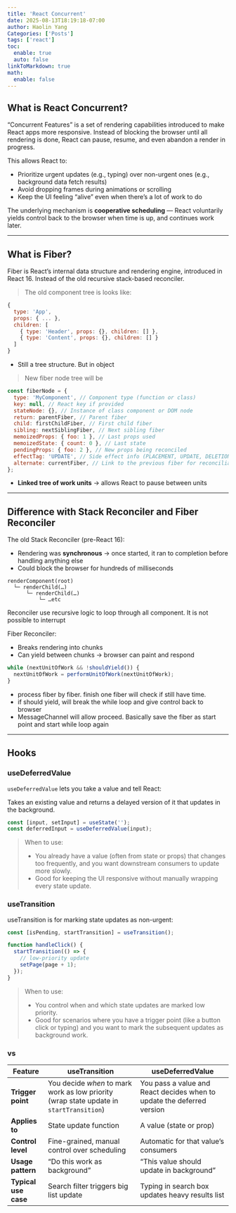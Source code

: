 ```yaml
---
title: 'React Concurrent'
date: 2025-08-13T18:19:18-07:00
author: Haolin Yang
Categories: ['Posts']
tags: ['react']
toc:
  enable: true
  auto: false
linkToMarkdown: true
math:
  enable: false
---
```


## What is React Concurrent?

“Concurrent Features” is a set of rendering capabilities introduced to make React apps more responsive. Instead of blocking the browser until all rendering is done, React can pause, resume, and even abandon a render in progress.

This allows React to:

- Prioritize urgent updates (e.g., typing) over non-urgent ones (e.g., background data fetch results)
- Avoid dropping frames during animations or scrolling
- Keep the UI feeling “alive” even when there’s a lot of work to do

The underlying mechanism is **cooperative scheduling** — React voluntarily yields control back to the browser when time is up, and continues work later.

---

## What is Fiber?

Fiber is React’s internal data structure and rendering engine, introduced in React 16. Instead of the old recursive stack-based reconciler.

> The old component tree is looks like:

```js
{
  type: 'App',
  props: { ... },
  children: [
    { type: 'Header', props: {}, children: [] },
    { type: 'Content', props: {}, children: [] }
  ]
}
```

- Still a tree structure. But in object

> New fiber node tree will be

```js
const fiberNode = {
  type: 'MyComponent', // Component type (function or class)
  key: null, // React key if provided
  stateNode: {}, // Instance of class component or DOM node
  return: parentFiber, // Parent fiber
  child: firstChildFiber, // First child fiber
  sibling: nextSiblingFiber, // Next sibling fiber
  memoizedProps: { foo: 1 }, // Last props used
  memoizedState: { count: 0 }, // Last state
  pendingProps: { foo: 2 }, // New props being reconciled
  effectTag: 'UPDATE', // Side effect info (PLACEMENT, UPDATE, DELETION)
  alternate: currentFiber, // Link to the previous fiber for reconciliation
};
```

- **Linked tree of work units** → allows React to pause between units

---

## Difference with Stack Reconciler and Fiber Reconciler

The old Stack Reconciler (pre-React 16):

- Rendering was **synchronous** → once started, it ran to completion before handling anything else
- Could block the browser for hundreds of milliseconds

```
renderComponent(root)
  └─ renderChild(…)
      └─ renderChild(…)
          └─ …etc

```

Reconciler use recursive logic to loop through all component. It is not possible to interrupt

Fiber Reconciler:

- Breaks rendering into chunks
- Can yield between chunks → browser can paint and respond

```js
while (nextUnitOfWork && !shouldYield()) {
  nextUnitOfWork = performUnitOfWork(nextUnitOfWork);
}
```

- process fiber by fiber. finish one fiber will check if still have time.
- if should yield, will break the while loop and give control back to browser
- MessageChannel will allow proceed. Basically save the fiber as start point and start while loop again

---

## Hooks

### useDeferredValue

`useDeferredValue` lets you take a value and tell React:

Takes an existing value and returns a delayed version of it that updates in the background.

```jsx
const [input, setInput] = useState('');
const deferredInput = useDeferredValue(input);
```

> When to use:
>
> - You already have a value (often from state or props) that changes too frequently, and you want downstream consumers to update more slowly.
> - Good for keeping the UI responsive without manually wrapping every state update.

### useTransition

useTransition is for marking state updates as non-urgent:

```jsx
const [isPending, startTransition] = useTransition();

function handleClick() {
  startTransition(() => {
    // low-priority update
    setPage(page + 1);
  });
}
```

> When to use:
>
> - You control when and which state updates are marked low priority.
> - Good for scenarios where you have a trigger point (like a button click or typing) and you want to mark the subsequent updates as background work.

### vs

| Feature              | useTransition                                                                           | useDeferredValue                                                       |
| -------------------- | --------------------------------------------------------------------------------------- | ---------------------------------------------------------------------- |
| **Trigger point**    | You decide _when_ to mark work as low priority (wrap state update in `startTransition`) | You pass a value and React decides when to update the deferred version |
| **Applies to**       | State update function                                                                   | A value (state or prop)                                                |
| **Control level**    | Fine-grained, manual control over scheduling                                            | Automatic for that value’s consumers                                   |
| **Usage pattern**    | “Do this work as background”                                                            | “This value should update in background”                               |
| **Typical use case** | Search filter triggers big list update                                                  | Typing in search box updates heavy results list                        |
